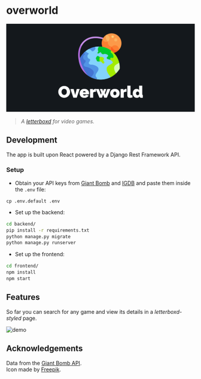 # overworld

![logo](logo.png)

> *A [letterboxd](https://letterboxd.com) for video games.*

## Development
The app is built upon React powered by a Django Rest Framework API.

### Setup

* Obtain your API keys from [Giant Bomb](https://www.giantbomb.com/api/) and [IGDB](https://api.igdb.com) and paste them inside the `.env` file:

```
cp .env.default .env
```

* Set up the backend:

```bash
cd backend/
pip install -r requirements.txt
python manage.py migrate
python manage.py runserver
```

* Set up the frontend: 

```bash
cd frontend/
npm install
npm start
```
## Features

So far you can search for any game and view its details in a _letterboxd-styled_ page.  
  
![demo](https://user-images.githubusercontent.com/11547406/57188656-d0a82480-6ebf-11e9-990f-bf69a7df0d90.gif)
  
## Acknowledgements
Data from the [Giant Bomb API](https://www.giantbomb.com/api/).  
Icon made by [Freepik](https://www.freepik.com/).